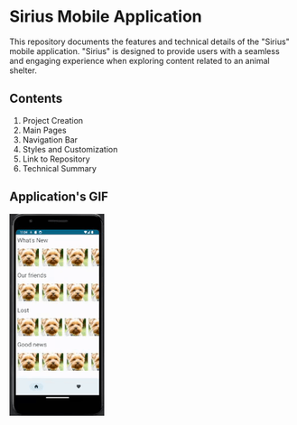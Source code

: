 # Sirius Mobile Application
This repository documents the features and technical details of the "Sirius" mobile application. "Sirius" is designed to provide users with a seamless and engaging experience when exploring content related to an animal shelter.

## Contents
1. Project Creation
2. Main Pages
3. Navigation Bar
4. Styles and Customization
5. Link to Repository
6. Technical Summary

## Application's GIF
![Application's demonstration gif](./Tools/E1.gif)
